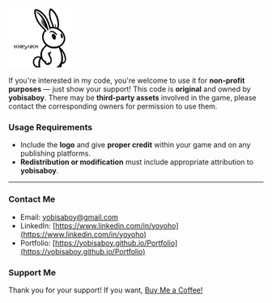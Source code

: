 <img src="https://github.com/yobisaboy/Resume/blob/main/yobisaboyLogo.png" alt="yobisaboy Logo" height="120" />

If you're interested in my code, you're welcome to use it for **non-profit purposes** — just show your support!
This code is **original** and owned by **yobisaboy**. There may be **third-party assets** involved in the game, please contact the corresponding owners for permission to use them.

### Usage Requirements
- Include the **logo** and give **proper credit** within your game and on any publishing platforms.
- **Redistribution or modification** must include appropriate attribution to **yobisaboy**.

---

### Contact Me  
- Email: [yobisaboy@gmail.com](mailto:yobisaboy@gmail.com)
- LinkedIn: [https://www.linkedin.com/in/yoyoho](https://www.linkedin.com/in/yoyoho)
- Portfolio: [https://yobisaboy.github.io/Portfolio](https://yobisaboy.github.io/Portfolio)
### Support Me  
Thank you for your support! If you want, [Buy Me a Coffee!](https://buymeacoffee.com/yobisaboy) 
